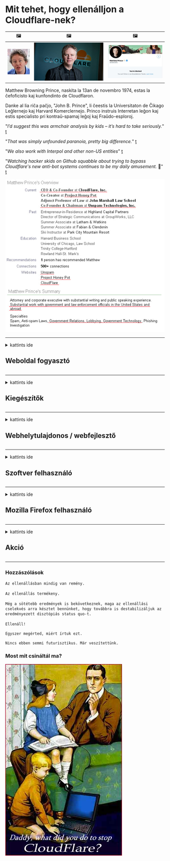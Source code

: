 # Mit tehet, hogy ellenálljon a Cloudflare-nek?

| 🖼 | 🖼 | 🖼 |
| --- | --- | --- |
| ![](../image/matthew_prince_teen.jpg) | ![](../image/matthew_prince.jpg) | ![](../image/blockedbymatthewprince.jpg) |


Matthew Browning Prince, naskita la 13an de novembro 1974, estas la ĉefoficisto kaj kunfondinto de Cloudflaron.

Danke al lia riĉa paĉjo, "John B. Prince", li ĉeestis la Universitaton de Ĉikago Leĝlernejo kaj Harvard Komerclernejo.
Princo instruis Interretan leĝon kaj estis specialisto pri kontraŭ-spamaj leĝoj kaj Fraŭdo-esploroj.


"*I’d suggest this was armchair analysis by kids – it’s hard to take seriously.*" [t](https://www.theguardian.com/technology/2015/nov/19/cloudflare-accused-by-anonymous-helping-isis)

"*That was simply unfounded paranoia, pretty big difference.*"  [t](https://twitter.com/xxdesmus/status/992757936123359233)

"*We also work with Interpol and other non-US entities*" [t](https://twitter.com/eastdakota/status/1203028504184360960)

"*Watching hacker skids on Github squabble about trying to bypass Cloudflare's new anti-bot systems continues to be my daily amusement.* 🍿" [t](https://twitter.com/eastdakota/status/1273277839102656515)


![](../image/whoismp.jpg)

---


<details>
<summary>kattints ide

## Weboldal fogyasztó
</summary>


- Ha a neked tetsző webhely Cloudflare-t használ, mondd meg nekik, hogy ne használják a Cloudflare-t.
  - A közösségi médiában, például a Facebookon, a Redditben, a Twitterben vagy a Mastodonban nyafogás semmi különbséget nem jelent. [A műveletek hangosabbak, mint a hashtagek.](https://twitter.com/phyzonloop/status/1274132092490862594)
  - Próbáljon meg kapcsolatba lépni a webhely tulajdonosával, ha hasznossá akarja tenni magát.

[Cloudflare mondta](https://github.com/Eloston/ungoogled-chromium/issues/783):
```
Javasoljuk, hogy forduljon a rendszergazdákhoz azokkal a szolgáltatásokkal vagy webhelyekkel kapcsolatban, amelyekkel problémába ütközik, és ossza meg tapasztalatait.
```

[Ha nem kéri, akkor a webhely tulajdonosa soha nem tudja ezt a problémát.](../PEOPLE.md)

![](../image/liberapay.jpg)

[Sikeres példa](https://counterpartytalk.org/t/turn-off-cloudflare-on-counterparty-co-plz/164/5).<br>
Van egy problémád? [Emeld fel most a hangod.](https://github.com/maraoz/maraoz.github.io/issues/1) Az alábbi példa.

```
Ön csak a vállalati cenzúrát és a tömeges felügyeletet segíti.
http://crimeflare.eu.org
```

```
Az Ön weboldala a CloudFlare adatvédelmet sértő, saját fallal körülvett kertjében található.
http://crimeflare.eu.org
```

- Szánjon egy kis időt a webhely adatvédelmi irányelveinek elolvasására.
  - ha a webhely a Cloudflare mögött van, vagy a webhely a Cloudflare szolgáltatáshoz kapcsolódó szolgáltatásokat használ.

Meg kell magyaráznia, mi a "Cloudflare", és engedélyt kell kérnie az adatok megosztására a Cloudflare-rel. Ennek elmulasztása a bizalom megsértését eredményezi, és a kérdéses weboldalt el kell kerülni.

[Itt található egy elfogadható adatvédelmi irányelv](https://archive.is/bDlTz) ("Subprocessors" > "Entity Name")

```
Elolvastam adatvédelmi irányelveit, és nem találom a Cloudflare szót.
Nem vagyok hajlandó megosztani veled az adatokat, ha továbbra is továbbítod az adataimat a Cloudflare-be.
http://crimeflare.eu.org
```

Ez egy példa az adatvédelmi irányelvekre, amelyek nem tartalmazzák a Cloudflare szót.
[Liberland Jobs](https://archive.is/daKIr) [privacy policy](https://docsend.com/view/feiwyte):

![](../image/cfwontobey.jpg)

A Cloudflare saját adatvédelmi irányelvekkel rendelkezik.
[A Cloudflare szereti a doxing embereket.](https://www.reddit.com/r/GamerGhazi/comments/2s64fe/be_wary_reporting_to_cloudflare/)

Ez egy jó példa a weboldal regisztrációs űrlapjára.
AFAIK, nulla weboldal ezt teszi. Bízni fog bennük?

```
A „Regisztráció az XYZ-re” gombra kattintva elfogadja szolgáltatási feltételeinket és adatvédelmi nyilatkozatunkat.
Ön vállalja továbbá, hogy megosztja adatait a Cloudflare szolgáltatással, és elfogadja a cloudflare adatvédelmi nyilatkozatát is.
Ha a Cloudflare kiszivárogtatja adatait, vagy nem engedi, hogy csatlakozzon szervereinkhez, akkor ez nem a mi hibánk. [*]

[ Regisztrálj ] [ nem értek egyet ]
```
[*] [PEOPLE.md](../PEOPLE.md)


- Ne használja a szolgáltatásukat. Ne feledje, hogy a Cloudflare figyeli.
  - ["I'm in your TLS, sniffin' your passworz"](../image/iminurtls.jpg)

- Más webhely keresése. Vannak alternatívák és lehetőségek az interneten!

- Győzze meg barátait a napi Tor használatáról.
  - A névtelenség legyen a nyílt internet mércéje!
  - [Ne feledje, hogy a Tor projekt nem szereti ezt a projektet.](../HISTORY.md)

</details>

------

<details>
<summary>kattints ide

## Kiegészítők
</summary>

- Ha a böngészője Firefox, Tor Browser vagy Ungoogled Chromium, használja az alábbi kiegészítők egyikét.
  - Ha további új kiegészítőt szeretne hozzáadni, először kérdezze meg.


| Név | Fejlesztő | Támogatás | Blokkolhat | Értesíteni tud | Chrome |
| -------- | -------- | -------- | -------- | -------- | -------- |
| [Bloku Cloudflaron MITM-Atakon](../subfiles/about.bcma.md) | #Addon | [ ? ](http://crimeflare.eu.org/) | **Igen**     | **Igen**     |  **Igen** |
| [Ĉu ligoj estas vundeblaj al MITM-atako?](../subfiles/about.ismm.md) | #Addon | [ ? ](http://crimeflare.eu.org/) | Nem     | **Igen**     |  **Igen** |
| [Ĉu ĉi tiuj ligoj blokos Tor-uzanton?](../subfiles/about.isat.md) | #Addon | [ ? ](http://crimeflare.eu.org/) | Nem     | **Igen**     |  **Igen** |
| [Block Cloudflare MITM Attack](https://trac.torproject.org/projects/tor/attachment/ticket/24351/block_cloudflare_mitm_attack-1.0.14.1-an%2Bfx.xpi)<br>[**DELETED BY TOR PROJECT**](../HISTORY.md) | nullius | [ ? ](../tool/block_cloudflare_mitm_fx), [Link](http://crimeflare.eu.org/) | **Igen**     | **Igen**     |  Nem |
| [TPRB](http://34ahehcli3epmhbu2wbl6kw6zdfl74iyc4vg3ja4xwhhst332z3knkyd.onion/) | Sw | [ ? ](http://34ahehcli3epmhbu2wbl6kw6zdfl74iyc4vg3ja4xwhhst332z3knkyd.onion/) | **Igen**     | **Igen**     |  Nem |
| [Detect Cloudflare](https://addons.mozilla.org/en-US/firefox/addon/detect-cloudflare/) | Frank Otto | [ ? ](https://github.com/traktofon/cf-detect) | Nem     | **Igen**     |  Nem |
| [True Sight](https://addons.mozilla.org/en-US/firefox/addon/detect-cloudflare-plus/) | claustromaniac | [ ? ](https://github.com/claustromaniac/detect-cloudflare-plus) | Nem     | **Igen**     |  Nem |
| [Which Cloudflare datacenter am I visiting?](https://addons.mozilla.org/en-US/firefox/addon/cf-pop/) | 依云 | [ ? ](https://github.com/lilydjwg/cf-pop) | Nem     | **Igen**     |  Nem |


- A "Decentraleyes" leállíthatja a kapcsolatot a "CDNJS (Cloudflare)" -vel.
  - Megakadályozza, hogy sok kérés eljusson a hálózatokhoz, és a helyi fájlokat szolgálja, hogy megakadályozzák a webhelyek feltörését.
  - A fejlesztő válaszolt: "[very concerning indeed](https://github.com/Synzvato/decentraleyes/issues/236#issuecomment-352049501)", "[widespread usage severely centralizes the web](https://github.com/Synzvato/decentraleyes/issues/251#issuecomment-366752049)"

- [A Cloudflare tanúsítványt eltávolíthatja vagy bizalmatlanságot is kiadhat a tanúsító hatóságtól (CA).](https://www.ssl.com/how-to/remove-root-certificate-firefox/)

</details>

------

<details>
<summary>kattints ide

## Webhelytulajdonos / webfejlesztő
</summary>


![](../image/word_cloudflarefree.jpg)

- Ne használja a Cloudflare megoldást, Period.
  - Ennél jobban is lehet, igaz? [A Cloudflare-előfizetéseket, terveket, domaineket vagy fiókokat a következőképpen távolíthatja el.](https://support.cloudflare.com/hc/en-us/articles/200167776-Removing-subscriptions-plans-domains-or-accounts)

| 🖼 | 🖼 |
| --- | --- |
| ![](../image/htmlalertcloudflare.jpg) | ![](../image/htmlalertcloudflare2.jpg) |

- Szeretne több ügyfelet? Tudod mit kell tenned. A tipp a vonal fölött van.
  - [Helló, azt írta, hogy "Komolyan vesszük a magánéletét", de a "403-as hiba tiltott névtelen proxy nem engedélyezett" üzenetet kaptam.](https://it.slashdot.org/story/19/02/19/0033255/stop-saying-we-take-your-privacy-and-security-seriously) Miért blokkolja a Tor vagy a VPN-t? És miért blokkolja az ideiglenes e-maileket?

![](../image/anonexist.jpg)

- A Cloudflare használata növeli a kiesés esélyét. A látogatók nem férhetnek hozzá az Ön webhelyéhez, ha a szerver nem működik, vagy a Cloudflare nem működik.
  - [Tényleg azt hitted, hogy a Cloudflare soha nem megy le?](https://www.ibtimes.com/cloudflare-down-not-working-sites-producing-504-gateway-timeout-errors-2618008) [Another](https://twitter.com/Jedduff/status/1097875615997399040) [sample](https://twitter.com/search?f=tweets&vertical=default&q=Cloudflare%20is%20having%20problems). [Need more](../PEOPLE.md)?

![](../image/cloudflareinternalerror.jpg)

- A Cloudflare használata az "API-szolgáltatás", a "szoftverfrissítési szerver" vagy az "RSS-hírcsatorna" proxyként árt az ügyfelének. Egy ügyfél felhívott téged, és azt mondta: "Nem használhatom tovább az API-t", és fogalmad sincs, mi folyik itt. A Cloudflare némán blokkolja az ügyfelet. Szerinted rendben van?
  - Számos RSS-olvasó kliens és RSS-olvasó online szolgáltatás létezik. Miért tesz közzé RSS-hírcsatornát, ha nem engedi meg az embereknek, hogy előfizetjenek?

![](../image/rssfeedovercf.jpg)

- Szüksége van HTTPS tanúsítványra? Használja a "Let's Encrypt" -t, vagy csak vásárolja meg a CA cégtől.

- Szüksége van DNS szerverre? Nem tudja beállítani a saját szerverét? Mi lenne velük: [Hurricane Electric Free DNS](https://dns.he.net/), [Dyn.com](https://dyn.com/dns/), [1984 Hosting](https://www.1984hosting.com/), [Afraid.Org (Az adminisztrátor törölje a fiókját, ha a TOR-t használja)](https://freedns.afraid.org/)

- Tárhelyszolgáltatást keres? Csak ingyen? Mi lenne velük: [Onion Service](http://vww6ybal4bd7szmgncyruucpgfkqahzddi37ktceo3ah7ngmcopnpyyd.onion/en/security/network-security/tor/onionservices-best-practices), [Free Web Hosting Area](https://freewha.com/), [Autistici/Inventati Web Site Hosting](https://www.autinv5q6en4gpf4.onion/services/website), [Github Pages](https://pages.github.com/), [Surge](https://surge.sh/)
  - [A Cloudflare alternatívái](../subfiles/cloudflare-alternatives.md)

- A "cloudflare-ipfs.com" címet használja? [Tudja, hogy a Cloudflare IPFS rossz?](../PEOPLE.md)

- Telepítse a szerverre az internetes alkalmazás tűzfalát, például az OWASP-t és a Fail2Ban-t, és konfigurálja megfelelően.
  - A Tor blokkolása nem megoldás. Ne büntessen mindenkit csak a rossz rossz felhasználókért.

- Átirányítsa vagy blokkolja a „Cloudflare Warp” felhasználók hozzáférését az Ön webhelyéhez. És adjon okot, ha teheti.

> IP lista: "[A Cloudflare jelenlegi IP-tartományai](cloudflare_inc/)"

> A: Csak blokkolja őket

```
server {
...
deny 173.245.48.0/20;
deny 103.21.244.0/22;
deny 103.22.200.0/22;
deny 103.31.4.0/22;
deny 141.101.64.0/18;
deny 108.162.192.0/18;
deny 190.93.240.0/20;
deny 188.114.96.0/20;
deny 197.234.240.0/22;
deny 198.41.128.0/17;
deny 162.158.0.0/15;
deny 104.16.0.0/12;
deny 172.64.0.0/13;
deny 131.0.72.0/22;
deny 2400:cb00::/32;
deny 2606:4700::/32;
deny 2803:f800::/32;
deny 2405:b500::/32;
deny 2405:8100::/32;
deny 2a06:98c0::/29;
deny 2c0f:f248::/32;
...
}
```

> B: Átirányítás a figyelmeztető oldalra

```
http {
...
geo $iscf {
default 0;
173.245.48.0/20 1;
103.21.244.0/22 1;
103.22.200.0/22 1;
103.31.4.0/22 1;
141.101.64.0/18 1;
108.162.192.0/18 1;
190.93.240.0/20 1;
188.114.96.0/20 1;
197.234.240.0/22 1;
198.41.128.0/17 1;
162.158.0.0/15 1;
104.16.0.0/12 1;
172.64.0.0/13 1;
131.0.72.0/22 1;
2400:cb00::/32 1;
2606:4700::/32 1;
2803:f800::/32 1;
2405:b500::/32 1;
2405:8100::/32 1;
2a06:98c0::/29 1;
2c0f:f248::/32 1;
}
...
}

server {
...
if ($iscf) {rewrite ^ https://example.com/cfwsorry.php;}
...
}

<?php
header('HTTP/1.1 406 Not Acceptable');
echo <<<CLOUDFLARED
Thank you for visiting ourwebsite.com!<br />
We are sorry, but we can't serve you because your connection is being intercepted by Cloudflare.<br />
Please read http://crimeflare.eu.org for more information.<br />
CLOUDFLARED;
die();
```

- Állítsa be a Tor Onion Service vagy az I2P insite szolgáltatást, ha hisz a szabadságban és örömmel fogadja a névtelen felhasználókat.

- Kérjen tanácsot más Clearnet / Tor kettős weboldal-üzemeltetőktől, és szerezzen névtelen barátokat!

</details>

------

<details>
<summary>kattints ide

## Szoftver felhasználó
</summary>


- A Discord a CloudFlare szoftvert használja. Alternatívák? Ajánljuk [**Briar** (Android)](https://f-droid.org/en/packages/org.briarproject.briar.android/), [Ricochet (PC)](https://ricochet.im/), [Tox + Tor (Android/PC)](https://tox.chat/download.html)
  - A Briar tartalmazza a Tor démonot, így nem kell telepítenie az Orbot-ot.
  - A Qwtch fejlesztők, az Open Privacy törölte a stop_cloudflare projektet git szolgáltatásukból, külön értesítés nélkül.

- Ha Debian GNU / Linux rendszert vagy bármilyen származékot használ, iratkozzon fel: [bug #831835](https://bugs.debian.org/cgi-bin/bugreport.cgi?bug=831835). És ha teheti, segítsen a javítás ellenőrzésében, és segítsen a karbantartónak megfelelő következtetésre jutni abban, hogy el kell-e fogadni.

- Mindig ajánlja ezeket a böngészőket.

| Név | Fejlesztő | Támogatás | Megjegyzés |
| -------- | -------- | -------- | -------- |
| [Ungoogled-Chromium](https://ungoogled-software.github.io/ungoogled-chromium-binaries/) | Eloston | [ ? ](https://github.com/Eloston/ungoogled-chromium) | PC (Win, Mac, Linux)  _!Tor_ |
| [Bromite](https://www.bromite.org/fdroid) | Bromite | [ ? ](https://github.com/bromite/bromite/issues) | Android  _!Tor_ |
| [Tor Browser](https://www.torproject.org/download/) | Tor Project | [ ? ](https://support.torproject.org/) | PC (Win, Mac, Linux)  _Tor_|
| [Tor Browser Android](https://www.torproject.org/download/) | Tor Project | [ ? ](https://support.torproject.org/) | Android  _Tor_|
| [Onion Browser](https://itunes.apple.com/us/app/onion-browser/id519296448?mt=8) | Mike Tigas | [ ? ](https://github.com/OnionBrowser/OnionBrowser/issues) | Apple iOS  _Tor_|
| [GNU/Icecat](https://www.gnu.org/software/gnuzilla/) | GNU | [ ? ](https://www.gnu.org/software/gnuzilla/) | PC (Linux) |
| [IceCatMobile](https://f-droid.org/en/packages/org.gnu.icecat/) | GNU | [ ? ](https://lists.gnu.org/mailman/listinfo/bug-gnuzilla) | Android |
| [Iridium Browser](https://iridiumbrowser.de/about/) | Iridium | [ ? ](https://github.com/iridium-browser/iridium-browser/) | PC (Win, Mac, Linux, OpenBSD) |


Más szoftverek adatvédelme hiányos. Ez nem azt jelenti, hogy a Tor böngésző "tökéletes".
Az interneten és a technológián nincs 100% -ban biztonságos és 100% -ban privát.

- Nem akarja használni a Tor-ot? Bármely böngészőt használhat a Tor démonnal.
  - [Ne feledje, hogy a Tor projekt ezt nem szereti.](https://support.torproject.org/tbb/tbb-9/) Használja a Tor böngészőt, ha képes erre.
- [Hogyan kell használni a Chromiumot a Tor-val](../subfiles/chromium_tor.md)


Beszéljünk más szoftverek magánéletéről.

- [Ha valóban Firefoxot kell használnia, válassza a "Firefox ESR" lehetőséget.](https://www.mozilla.org/en-US/firefox/organizations/)
  - [Firefox - Spyware Watchdog](https://spyware.neocities.org/articles/firefox.html)
  - [A Firefox elutasítja a szólásszabadságot, betiltja a szólásszabadságot](https://web.archive.org/web/20200423010026/https://reclaimthenet.org/firefox-rejects-free-speech-bans-free-speech-commenting-plugin-dissenter-from-its-extensions-gallery/)
  - ["100+ visszhang. Úgy tűnik, mintha egy szoftvercégtől kérnénk, hogy ragaszkodjon ... a szoftver manapság túl sok."](https://old.reddit.com/r/firefox/comments/gutdiw/weve_got_work_to_do_the_mozilla_blog/fslbbb6/)
  - [Miért mutatja a Firefox a szponzorált linkeket az URL-sávomban?](https://www.reddit.com/r/firefox/comments/jybx2w/uh_why_is_firefox_showing_me_sponsored_links_in/)
  - [Mozilla - megtestesült ördög](https://digdeeper.neocities.org/ghost/mozilla.html)

- [Ne feledje, hogy a Mozilla a Cloudflare szolgáltatást használja.](https://www.robtex.com/dns-lookup/www.mozilla.org) [A Cloudflare DNS-szolgáltatását is használják a termékükön.](https://www.theregister.co.uk/2018/03/21/mozilla_testing_dns_encryption/)

- [A Mozilla hivatalosan elutasította ezt a jegyet.](https://bugzilla.mozilla.org/show_bug.cgi?id=1426618)

- [A Firefox Focus egy vicc.](https://github.com/mozilla-mobile/focus-android/issues/1743) [Megígérték, hogy kikapcsolják a telemetriát, de megváltoztatták.](https://github.com/mozilla-mobile/focus-android/issues/4210)

- [A PaleMoon / Basilisk fejlesztő szereti a Cloudflare-t.](https://github.com/mozilla-mobile/focus-android/issues/1743#issuecomment-345993097)
  - [A Pale Moon Archive Server 18 hónapig hackelt és terjesztett rosszindulatú programokat](https://www.reddit.com/r/privacytoolsIO/comments/cc808y/pale_moons_archive_server_hacked_and_spread/)
  - Utálja a Tor felhasználókat is - "[Legyen ellenséges Tor iránt. Úgy gondolom, hogy a legtöbb webhelynek ellenségesnek kell lennie Torral szemben, figyelembe véve annak rendkívül magas visszaélési tényezőjét.](https://github.com/yacy/yacy_search_server/issues/314#issuecomment-565932097)"

- [A Waterfoxnak súlyos "otthoni telefonok" problémája van](https://spyware.neocities.org/articles/waterfox.html)

- [A Google Chrome egy kémprogram.](https://www.gnu.org/proprietary/malware-google.en.html)
  - [A Google profilozza az Ön tevékenységét.](https://spyware.neocities.org/articles/chrome.html)

- [Az SRWare Iron túl sok telefont tesz otthoni kapcsolatra.](https://spyware.neocities.org/articles/iron.html) A Google domainekhez is csatlakozik.

- [Brave Browser engedélyezőlistájú Facebook / Twitter nyomkövetők.](https://www.bleepingcomputer.com/news/security/facebook-twitter-trackers-whitelisted-by-brave-browser/)
  - [Itt további kérdések.](https://spyware.neocities.org/articles/brave.html)
  - [binance leányvállalat azonosítója](https://twitter.com/cryptonator1337/status/1269594587716374528)

- [A Microsoft Edge lehetővé teszi a Facebook számára, hogy Flash-kódot futtasson a felhasználók háta mögött.](https://www.zdnet.com/article/microsoft-edge-lets-facebook-run-flash-code-behind-users-backs/)

- [Vivaldi nem tartja tiszteletben a magánéletét.](https://spyware.neocities.org/articles/vivaldi.html)

- [Opera kémprogram-szint: Rendkívül magas](https://spyware.neocities.org/articles/opera.html)

- Apple iOS: [Egyáltalán nem szabad használni az iOS rendszert, főleg azért, mert az rosszindulatú program.](https://www.gnu.org/proprietary/malware-apple.html)

Ezért csak a fenti táblázatban ajánljuk. Semmi más.

</details>

------

<details>
<summary>kattints ide

## Mozilla Firefox felhasználó
</summary>


- A "Firefox Nightly" hibakeresési szintű információkat küld a Mozilla szervereire, letiltási módszer nélkül.
  - [A Mozilla szerverek felhőszakadást okoznak](https://www.digwebinterface.com/?hostnames=www.mozilla.org%0D%0Amozilla.cloudflare-dns.com&type=&ns=resolver&useresolver=8.8.4.4&nameservers=)

- Meg lehet tiltani a Firefox csatlakozását a Mozilla szerverekhez.
  - [A Mozilla irányelv-sablonok útmutatója](https://github.com/mozilla/policy-templates/blob/master/README.md)
  - Ne feledje, hogy ez a trükk leállhat a későbbi verzióban, mert a Mozilla szereti magát engedélyezőlistára tenni.
  - Használja a tűzfalat és a DNS-szűrőt a teljes blokkoláshoz.

"`/distribution/policies.json`"

>     "WebsiteFilter": {
> 		"Block": [
> 		"*://*.mozilla.com/*",
> 		"*://*.mozilla.net/*",
> 		"*://*.mozilla.org/*",
> 		"*://webcompat.com/*",
> 		"*://*.firefox.com/*",
> 		"*://*.thunderbird.net/*",
> 		"*://*.cloudflare.com/*"
> 		]
>     },


- ~~Jelentsen egy hibát a mozilla nyomkövetőjén, mondván, hogy ne használják a Cloudflare-t.~~ Hibabejelentés történt a bugzilláról. Sok ember felkereste aggodalmát, azonban a hibát az admin elrejtette 2018-ban.

- Letilthatja a DoH-t a Firefoxban.
  - [A Firefox alapértelmezett DNS-szolgáltatójának módosítása](../subfiles/change-firefox-dns.md)

![](../image/firefoxdns.jpg)

- [Ha nem ISP DNS-t szeretne használni, fontolja meg az OpenNIC Tier2 DNS szolgáltatás vagy bármely nem Cloudflare DNS szolgáltatás használatát.](https://wiki.opennic.org/start)
![](../image/opennic.jpg)
  - Blokkolja a Cloudflare-t DNS-sel. [Crimeflare DNS](../subfiles/service.publicdns.md)

- Használhatja a Tor-t DNS-feloldóként. [Ha Ön nem Tor szakértő, tegyen fel kérdést itt.](https://tor.stackexchange.com/)

> **Hogyan?**
> 1. Töltse le a Tor-t és telepítse a számítógépére.
> 2. Adja hozzá ezt a sort a "torrc" fájlhoz.
> DNSPort 127.0.0.1:53
> 3. Indítsa újra a Tor-t.
> 4. Állítsa a számítógép DNS-kiszolgálóját "127.0.0.1" értékre.

</details>

------

<details>
<summary>kattints ide

## Akció
</summary>


- Mondja el a maga körül másoknak a Cloudflare veszélyeit.

- [Segítsen javítani ezt az adattárat.](http://crimeflare.eu.org)
  - A felsorolások, az ellene szóló érvek és a részletek egyaránt.

- [Dokumentáljon és tegyen nyilvánossá, ahol a Cloudflare (és hasonló cégek) rosszul alakulnak, feltétlenül említse meg ezt a tárat, amikor ezt teszi](http://crimeflare.eu.org) :)

- Szerezzen alapértelmezés szerint több embert a Tor használatával, hogy megtapasztalhassák az internetet a világ különböző részeinek szemszögéből.

- Indítson csoportokat a közösségi médiában és az éttermen, elkötelezetten a világ felszabadítása iránt a Cloudflare elől.

- Adott esetben kapcsolja össze ezen adattár ezen csoportjait - ez lehet a hely a csoportos együttműködés koordinálására.

- [Indítson együttműködést, amely a Cloudflare nem vállalati alternatíváját kínálja.](../subfiles/cloudflare-alternatives.md)

- Mondjon nekünk bármilyen alternatívát, amely legalább többrétegű védelmet nyújt a Cloudflare ellen.

- Ha Ön Cloudflare-ügyfél, állítsa be adatvédelmi beállításait, és várja meg, amíg megsértik őket.
  - [Ezután vonják be őket spamellenes / adatvédelmi sértés vád alá.](https://twitter.com/thexpaw/status/1108424723233419264)

- Ha Ön az Amerikai Egyesült Államokban tartózkodik, és a kérdéses webhely bank vagy könyvelő, akkor próbáljon jogi nyomást gyakorolni a Gramm – Leach – Bliley törvény vagy a fogyatékossággal élő amerikaiak törvénye alá, és jelentse vissza nekünk, mennyit ért el .

- Ha a webhely kormányzati oldal, próbáljon jogi nyomást gyakorolni az Egyesült Államok Alkotmányának 1. módosítása alá.

- Ha Ön uniós állampolgár, forduljon a webhelyhez személyes adatainak elküldéséhez az Általános Adatvédelmi Rendelet alapján. Ha nem hajlandók megadni az Ön adatait, az törvénysértő.

- Azok a vállalatok, amelyek azt állítják, hogy szolgáltatást kínálnak a weboldalukon, próbálják "hamis reklámként" jelenteni a fogyasztóvédelmi szervezeteknek és a BBB-nek. A Cloudflare webhelyeket a Cloudflare szerverek szolgálják ki.

- [Az ITU az amerikai kontextusban azt javasolja, hogy a Cloudflare kezd elég nagy lenni ahhoz, hogy a monopóliumellenes törvényeket rájuk vonhassák.](https://www.itu.int/en/ITU-T/Workshops-and-Seminars/20181218/Documents/Geoff_Huston_Presentation.pdf)

- Elképzelhető, hogy a GNU GPL 4-es verzió tartalmazhat olyan rendelkezést, amely megakadályozza a forráskód tárolását egy ilyen szolgáltatás mögött, megkövetelve minden GPLv4 és későbbi program esetében, hogy legalább a forráskód hozzáférhető legyen egy olyan adathordozón keresztül, amely nem tesz különbséget a Tor felhasználóival szemben.

</details>

------

### Hozzászólások

```
Az ellenállásban mindig van remény.

Az ellenállás termékeny.

Még a sötétebb eredmények is bekövetkeznek, maga az ellenállási cselekvés arra késztet bennünket, hogy továbbra is destabilizáljuk az eredményezett disztópiás status quo-t.

Ellenáll!
```

```
Egyszer megérted, miért írtuk ezt.
```

```
Nincs ebben semmi futurisztikus. Már veszítettünk.
```

### Most mit csináltál ma?


![](../image/stopcf.jpg)

